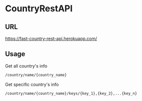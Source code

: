 # CountryRestAPI
## URL
https://fast-country-rest-api.herokuapp.com/
## Usage
Get all country's info
```bash
/country/name/{country_name}
```
Get specific country's info
```bash
/country/name/{country_name}/keys/{key_1},{key_2},...{key_n}
```
